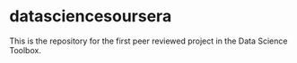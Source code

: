 # datasciencesoursera
This is the repository for the first peer reviewed project in the Data Science Toolbox.
